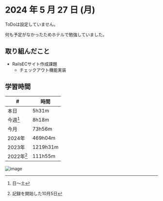# 2024 年 5 月 27 日 (月)
ToDoは設定していません。

何も予定がなかったためホテルで勉強していました。

## 取り組んだこと
- RailsECサイト作成課題
  - チェックアウト機能実装

## 学習時間
| #          | 時間     |
| ---------- | -------- |
| 本日       | 5h31m    |
| 今週[^1]   | 8h18m    |
| 今月       | 73h56m   |
| 2024年     | 469h04m  |
| 2023年     | 1219h31m |
| 2022年[^2] | 111h55m  |

[^1]: 日〜土
[^2]: 記録を開始した10月5日

![image](https://github.com/nil-ramuda/daily_report/assets/94735931/7f62bfcc-34e2-46d7-ab58-a81ec309c7d0)


